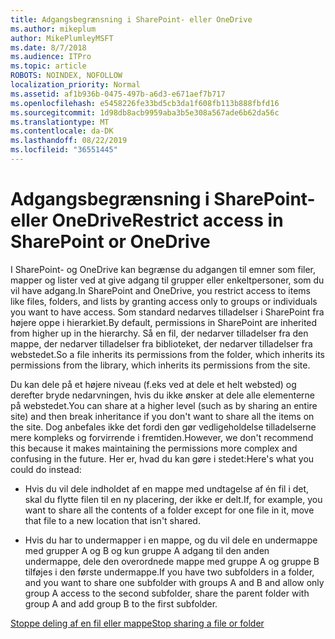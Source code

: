 ```yaml
---
title: Adgangsbegrænsning i SharePoint- eller OneDrive
ms.author: mikeplum
author: MikePlumleyMSFT
ms.date: 8/7/2018
ms.audience: ITPro
ms.topic: article
ROBOTS: NOINDEX, NOFOLLOW
localization_priority: Normal
ms.assetid: af1b936b-0475-497b-a6d3-e671aef7b717
ms.openlocfilehash: e5458226fe33bd5cb3da1f608fb113b888fbfd16
ms.sourcegitcommit: 1d98db8acb9959aba3b5e308a567ade6b62da56c
ms.translationtype: MT
ms.contentlocale: da-DK
ms.lasthandoff: 08/22/2019
ms.locfileid: "36551445"
---
```

# <a name="restrict-access-in-sharepoint-or-onedrive"></a><span data-ttu-id="66c1f-102">Adgangsbegrænsning i SharePoint- eller OneDrive</span><span class="sxs-lookup"><span data-stu-id="66c1f-102">Restrict access in SharePoint or OneDrive</span></span>

<span data-ttu-id="66c1f-103">I SharePoint- og OneDrive kan begrænse du adgangen til emner som filer, mapper og lister ved at give adgang til grupper eller enkeltpersoner, som du vil have adgang.</span><span class="sxs-lookup"><span data-stu-id="66c1f-103">In SharePoint and OneDrive, you restrict access to items like files, folders, and lists by granting access only to groups or individuals you want to have access.</span></span> <span data-ttu-id="66c1f-104">Som standard nedarves tilladelser i SharePoint fra højere oppe i hierarkiet.</span><span class="sxs-lookup"><span data-stu-id="66c1f-104">By default, permissions in SharePoint are inherited from higher up in the hierarchy.</span></span> <span data-ttu-id="66c1f-105">Så en fil, der nedarver tilladelser fra den mappe, der nedarver tilladelser fra biblioteket, der nedarver tilladelser fra webstedet.</span><span class="sxs-lookup"><span data-stu-id="66c1f-105">So a file inherits its permissions from the folder, which inherits its permissions from the library, which inherits its permissions from the site.</span></span>
  
<span data-ttu-id="66c1f-106">Du kan dele på et højere niveau (f.eks ved at dele et helt websted) og derefter bryde nedarvningen, hvis du ikke ønsker at dele alle elementerne på webstedet.</span><span class="sxs-lookup"><span data-stu-id="66c1f-106">You can share at a higher level (such as by sharing an entire site) and then break inheritance if you don't want to share all the items on the site.</span></span> <span data-ttu-id="66c1f-107">Dog anbefales ikke det fordi den gør vedligeholdelse tilladelserne mere kompleks og forvirrende i fremtiden.</span><span class="sxs-lookup"><span data-stu-id="66c1f-107">However, we don't recommend this because it makes maintaining the permissions more complex and confusing in the future.</span></span> <span data-ttu-id="66c1f-108">Her er, hvad du kan gøre i stedet:</span><span class="sxs-lookup"><span data-stu-id="66c1f-108">Here's what you could do instead:</span></span>
  
- <span data-ttu-id="66c1f-109">Hvis du vil dele indholdet af en mappe med undtagelse af én fil i det, skal du flytte filen til en ny placering, der ikke er delt.</span><span class="sxs-lookup"><span data-stu-id="66c1f-109">If, for example, you want to share all the contents of a folder except for one file in it, move that file to a new location that isn't shared.</span></span>
    
- <span data-ttu-id="66c1f-110">Hvis du har to undermapper i en mappe, og du vil dele en undermappe med grupper A og B og kun gruppe A adgang til den anden undermappe, dele den overordnede mappe med gruppe A og gruppe B tilføjes i den første undermappe.</span><span class="sxs-lookup"><span data-stu-id="66c1f-110">If you have two subfolders in a folder, and you want to share one subfolder with groups A and B and allow only group A access to the second subfolder, share the parent folder with group A and add group B to the first subfolder.</span></span>
    
[<span data-ttu-id="66c1f-111">Stoppe deling af en fil eller mappe</span><span class="sxs-lookup"><span data-stu-id="66c1f-111">Stop sharing a file or folder </span></span>](https://go.microsoft.com/fwlink/?linkid=2008861)
  

